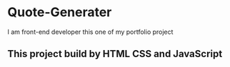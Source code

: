 # Quote-Generater
I am front-end developer this one of my portfolio project 

## This project build by HTML CSS and JavaScript

